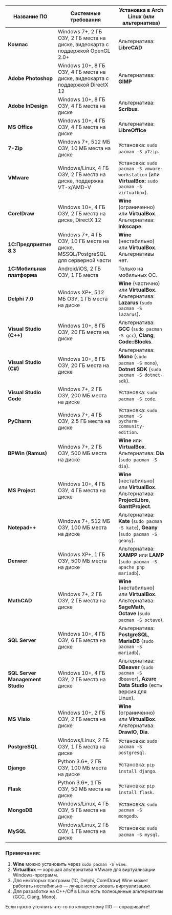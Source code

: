 | Название ПО                      | Системные требования                                                             | Установка в Arch Linux (или альтернатива)                                                                    |
| -------------------------------- | -------------------------------------------------------------------------------- | ------------------------------------------------------------------------------------------------------------ |
| **Компас**                       | Windows 7+, 2 ГБ ОЗУ, 2 ГБ места на диске, видеокарта с поддержкой OpenGL 2.0+   | Альтернатива: **LibreCAD**                                                                                   |
| **Adobe Photoshop**              | Windows 10+, 8 ГБ ОЗУ, 4 ГБ места на диске, видеокарта с поддержкой DirectX 12   | Альтернатива: **GIMP**                                                                                       |
| **Adobe InDesign**               | Windows 10+, 8 ГБ ОЗУ, 4 ГБ места на диске                                       | Альтернатива: **Scribus**.                                                                                   |
| **MS Office**                    | Windows 10+, 4 ГБ ОЗУ, 4 ГБ места на диске                                       | Альтернатива: **LibreOffice**                                                                                |
| **7-Zip**                        | Windows 7+, 512 МБ ОЗУ, 10 МБ места на диске                                     | Установка: `sudo pacman -S p7zip`.                                                                           |
| **VMware**                       | Windows/Linux, 4 ГБ ОЗУ, 2 ГБ места на диске, поддержка VT-x/AMD-V               | Установка: `sudo pacman -S vmware-workstation` (или **VirtualBox**: `sudo pacman -S virtualbox`).            |
| **CorelDraw**                    | Windows 10+, 4 ГБ ОЗУ, 2 ГБ места на диске, DirectX 12                           | **Wine** (ограниченно) или **VirtualBox**. Альтернатива: **Inkscape**.                                       |
| **1С:Предприятие 8.3**           | Windows 7+, 4 ГБ ОЗУ, 10 ГБ места на диске, MSSQL/PostgreSQL для серверной части | **Wine** (нестабильно) или **VirtualBox**. Альтернативы нет.                                                 |
| **1С:Мобильная платформа**       | Android/iOS, 2 ГБ ОЗУ, 1 ГБ места                                                | Только на мобильных ОС.                                                                                      |
| **Delphi 7.0**                   | Windows XP+, 512 МБ ОЗУ, 1 ГБ места на диске                                     | **Wine** (частично) или **VirtualBox**. Альтернатива: **Lazarus** (`sudo pacman -S lazarus`).                |
| **Visual Studio (C++)**          | Windows 10+, 8 ГБ ОЗУ, 20 ГБ места на диске                                      | Альтернатива: **GCC** (`sudo pacman -S gcc`), **Clang**, **Code::Blocks**.                                   |
| **Visual Studio (C#)**           | Windows 10+, 8 ГБ ОЗУ, 20 ГБ места на диске                                      | Альтернатива: **Mono** (`sudo pacman -S mono`), **Dotnet SDK** (`sudo pacman -S dotnet-sdk`).                |
| **Visual Studio Code**           | Windows 7+, 2 ГБ ОЗУ, 200 МБ места на диске                                      | Установка: `sudo pacman -S code`.                                                                            |
| **PyCharm**                      | Windows 7+, 4 ГБ ОЗУ, 2.5 ГБ места на диске                                      | Установка: `sudo pacman -S pycharm-community-edition`.                                                       |
| **BPWin (Ramus)**                | Windows 7+, 2 ГБ ОЗУ, 500 МБ места на диске                                      | **Wine** или **VirtualBox**. Альтернатива: **Dia** (`sudo pacman -S dia`).                                   |
| **MS Project**                   | Windows 10+, 4 ГБ ОЗУ, 4 ГБ места на диске                                       | **Wine** (нестабильно) или **VirtualBox**. Альтернатива: **ProjectLibre**, **GanttProject**.                 |
| **Notepad++**                    | Windows 7+, 512 МБ ОЗУ, 100 МБ места на диске                                    | Альтернатива: **Kate** (`sudo pacman -S kate`), **Geany** (`sudo pacman -S geany`).                          |
| **Denwer**                       | Windows XP+, 1 ГБ ОЗУ, 500 МБ места на диске                                     | Альтернатива: **XAMPP** или **LAMP** (`sudo pacman -S apache php mariadb`).                                  |
| **MathCAD**                      | Windows 7+, 2 ГБ ОЗУ, 2 ГБ места на диске                                        | **Wine** (нестабильно) или **VirtualBox**. Альтернатива: **SageMath**, **Octave** (`sudo pacman -S octave`). |
| **SQL Server**                   | Windows 10+, 4 ГБ ОЗУ, 6 ГБ места на диске                                       | Альтернатива: **PostgreSQL**, **MariaDB** (`sudo pacman -S mariadb`).                                        |
| **SQL Server Management Studio** | Windows 10+, 4 ГБ ОЗУ, 2 ГБ места на диске                                       | Альтернатива: **DBeaver** (`sudo pacman -S dbeaver`), **Azure Data Studio** (есть версия для Linux).         |
| **MS Visio**                     | Windows 10+, 2 ГБ ОЗУ, 2 ГБ места на диске                                       | **Wine** (ограниченно) или **VirtualBox**. Альтернатива: **DrawIO**, **Dia**.                                |
| **PostgreSQL**                   | Windows/Linux, 2 ГБ ОЗУ, 1 ГБ места на диске                                     | Установка: `sudo pacman -S postgresql`.                                                                      |
| **Django**                       | Python 3.6+, 2 ГБ ОЗУ, 100 МБ места на диске                                     | Установка: `pip install django`.                                                                             |
| **Flask**                        | Python 3.6+, 1 ГБ ОЗУ, 50 МБ места на диске                                      | Установка: `pip install flask`.                                                                              |
| **MongoDB**                      | Windows/Linux, 4 ГБ ОЗУ, 5 ГБ места на диске                                     | Установка: `sudo pacman -S mongodb`.                                                                         |
| **MySQL**                        | Windows/Linux, 2 ГБ ОЗУ, 1 ГБ места на диске                                     | Установка: `sudo pacman -S mysql`.                                                                           |

### Примечания:
1. **Wine** можно установить через `sudo pacman -S wine`.  
2. **VirtualBox** — хорошая альтернатива VMware для виртуализации Windows-программ.  
3. Для некоторых программ (1С, Delphi, CorelDraw) Wine может работать нестабильно — лучше использовать виртуализацию.  
4. Для разработки на C++/C# в Linux есть полноценные альтернативы (GCC, Clang, Mono).  

Если нужно уточнить что-то по конкретному ПО — спрашивайте!